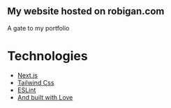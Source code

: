 ## My website hosted on robigan.com
A gate to my portfolio

# Technologies
- [Next.js](https://nextjs.org)
- [Tailwind Css](https://tailwindcss.com/)
- [ESLint](https://eslint.org/)
- [And built with Love](https://github.com/robigan)